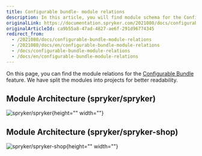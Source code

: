 ```yaml
---
title: Configurable bundle- module relations
description: In this article, you will find module schema for the Configurable Bundle feature in the Spryker OS.
originalLink: https://documentation.spryker.com/2021080/docs/configurable-bundle-module-relations
originalArticleId: ca9b55a8-47ad-4827-ae6f-291d96774345
redirect_from:
  - /2021080/docs/configurable-bundle-module-relations
  - /2021080/docs/en/configurable-bundle-module-relations
  - /docs/configurable-bundle-module-relations
  - /docs/en/configurable-bundle-module-relations
---
```


On this page, you can find the module relations for the [Configurable Bundle](/docs/scos/dev/features/{{page.version}}/configurable-bundle/configurable-bundle-feature-overview.html) feature. We have split the modules into projects for better readability.

## Module Architecture (spryker/spryker)
![spryker/spryker](https://confluence-connect.gliffy.net/embed/image/12083b7a-4a09-4bc2-922c-e55d8382f542.png?utm_medium=live&utm_source=custom){height="" width=""}

## Module Architecture (spryker/spryker-shop)
![spryker/spryker-shop](https://confluence-connect.gliffy.net/embed/image/681b72ec-5381-4e69-893d-52f90ce0b250.png?utm_medium=live&utm_source=custom){height="" width=""}

